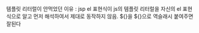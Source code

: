 템플릿 리터럴이 안먹었던 이유 : jsp el 표현식이 js의 템플릿 리터럴을 자신의 el 표현식으로 알고 먼저 해석하여서 제대로 동작하지 않음. ${}을 \${}으로 역슬래시 붙여주면 잘된다
